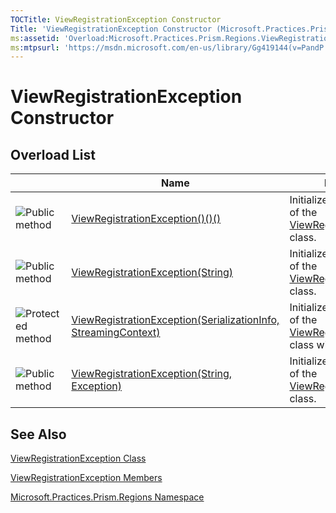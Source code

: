```yaml
---
TOCTitle: ViewRegistrationException Constructor
Title: 'ViewRegistrationException Constructor (Microsoft.Practices.Prism.Regions)'
ms:assetid: 'Overload:Microsoft.Practices.Prism.Regions.ViewRegistrationException.\#ctor'
ms:mtpsurl: 'https://msdn.microsoft.com/en-us/library/Gg419144(v=PandP.50)'
---
```


# ViewRegistrationException Constructor

## Overload List

<table>

<thead>
<tr class="header">
<th> </th>
<th>Name</th>
<th>Description</th>
</tr>
</thead>
<tbody>
<tr class="odd">
<td><img src="https://msdn.microsoft.com/en-us/Gg419144.pubmethod(en-us,PandP.50).gif" title="Public method" /></td>
<td><a href="https://msdn.microsoft.com/m:microsoft.practices.prism.regions.viewregistrationexception.">ViewRegistrationException()()()</a></td>
<td><div class="summary">
Initializes a new instance of the <a href="https://msdn.microsoft.com/t:microsoft.practices.prism.regions.viewregistrationexception">ViewRegistrationException</a> class.
</div></td>
</tr>
<tr class="even">
<td><img src="https://msdn.microsoft.com/en-us/Gg419144.pubmethod(en-us,PandP.50).gif" title="Public method" /></td>
<td><a href="https://msdn.microsoft.com/m:microsoft.practices.prism.regions.viewregistrationexception.">ViewRegistrationException(String)</a></td>
<td><div class="summary">
Initializes a new instance of the <a href="https://msdn.microsoft.com/t:microsoft.practices.prism.regions.viewregistrationexception">ViewRegistrationException</a> class.
</div></td>
</tr>
<tr class="odd">
<td><img src="https://msdn.microsoft.com/en-us/Gg419144.protmethod(en-us,PandP.50).gif" title="Protected method" /></td>
<td><a href="https://msdn.microsoft.com/m:microsoft.practices.prism.regions.viewregistrationexception.">ViewRegistrationException(SerializationInfo, StreamingContext)</a></td>
<td><div class="summary">
Initializes a new instance of the <a href="https://msdn.microsoft.com/t:microsoft.practices.prism.regions.viewregistrationexception">ViewRegistrationException</a> class with serialized data.
</div></td>
</tr>
<tr class="even">
<td><img src="https://msdn.microsoft.com/en-us/Gg419144.pubmethod(en-us,PandP.50).gif" title="Public method" /></td>
<td><a href="https://msdn.microsoft.com/m:microsoft.practices.prism.regions.viewregistrationexception.">ViewRegistrationException(String, Exception)</a></td>
<td><div class="summary">
Initializes a new instance of the <a href="https://msdn.microsoft.com/t:microsoft.practices.prism.regions.viewregistrationexception">ViewRegistrationException</a> class.
</div></td>
</tr>
</tbody>
</table>

## See Also

[ViewRegistrationException Class](https://msdn.microsoft.com/en-us/library/microsoft.practices.prism.regions.viewregistrationexception(v=pandp.50))

[ViewRegistrationException Members](https://msdn.microsoft.com/en-us/library/microsoft.practices.prism.regions.viewregistrationexception_members(v=pandp.50))

[Microsoft.Practices.Prism.Regions Namespace](https://msdn.microsoft.com/en-us/library/microsoft.practices.prism.regions(v=pandp.50))